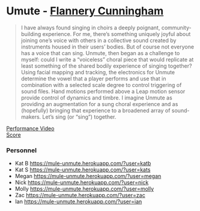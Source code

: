# Umute - [Flannery Cunningham](http://flannerycunningham.com/)

>I have always found singing in choirs a deeply poignant, community-building experience. 
For me, there’s something uniquely joyful about joining one’s voice with others in a 
collective sound created by instruments housed in their users’ bodies. But of course not 
everyone has a voice that can sing. Unmute, then began as a challenge to myself: could I 
write a “voiceless” choral piece that would replicate at least something of the shared 
bodily experience of singing together? Using facial mapping and tracking, the electronics 
for Unmute determine the vowel that a player performs and use that in combination with a 
selected scale degree to control triggering of sound files. Hand motions performed above 
a Leap motion sensor provide control of dynamics and timbre. I imagine Unmute as providing 
an augmentation for a sung choral experience and as (hopefully) bringing that experience 
to a broadened array of sound-makers. Let’s sing (or “sing”) together.

[Performance Video](https://www.youtube.com/embed/Qs-yNCWS2hQ)  
[Score](Cunningham_Unmute_score101019.pdf)

### Personnel
- Kat B https://mule-unmute.herokuapp.com/?user=katb
- Kat S https://mule-unmute.herokuapp.com/?user=kats
- Megan https://mule-unmute.herokuapp.com/?user=megan
- Nick https://mule-unmute.herokuapp.com/?user=nick
- Molly https://mule-unmute.herokuapp.com/?user=molly
- Zac https://mule-unmute.herokuapp.com/?user=zac
- Ian https://mule-unmute.herokuapp.com/?user=ian